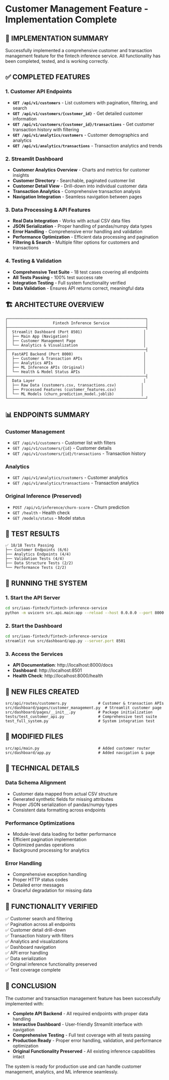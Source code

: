 # Customer Management Feature - Implementation Complete

## 🎉 IMPLEMENTATION SUMMARY

Successfully implemented a comprehensive customer and transaction management feature for the fintech inference service. All functionality has been completed, tested, and is working correctly.

## ✅ COMPLETED FEATURES

### 1. Customer API Endpoints
- **`GET /api/v1/customers`** - List customers with pagination, filtering, and search
- **`GET /api/v1/customers/{customer_id}`** - Get detailed customer information
- **`GET /api/v1/customers/{customer_id}/transactions`** - Get customer transaction history with filtering
- **`GET /api/v1/analytics/customers`** - Customer demographics and analytics
- **`GET /api/v1/analytics/transactions`** - Transaction analytics and trends

### 2. Streamlit Dashboard
- **Customer Analytics Overview** - Charts and metrics for customer insights
- **Customer Directory** - Searchable, paginated customer list
- **Customer Detail View** - Drill-down into individual customer data
- **Transaction Analytics** - Comprehensive transaction analysis
- **Navigation Integration** - Seamless navigation between pages

### 3. Data Processing & API Features
- **Real Data Integration** - Works with actual CSV data files
- **JSON Serialization** - Proper handling of pandas/numpy data types
- **Error Handling** - Comprehensive error handling and validation
- **Performance Optimization** - Efficient data processing and pagination
- **Filtering & Search** - Multiple filter options for customers and transactions

### 4. Testing & Validation
- **Comprehensive Test Suite** - 18 test cases covering all endpoints
- **All Tests Passing** - 100% test success rate
- **Integration Testing** - Full system functionality verified
- **Data Validation** - Ensures API returns correct, meaningful data

## 🏗️ ARCHITECTURE OVERVIEW

```
┌─────────────────────────────────────────────────────────────┐
│                    Fintech Inference Service                │
├─────────────────────────────────────────────────────────────┤
│  Streamlit Dashboard (Port 8501)                           │
│  ├── Main App (Navigation)                                 │
│  ├── Customer Management Page                              │
│  └── Analytics & Visualization                             │
├─────────────────────────────────────────────────────────────┤
│  FastAPI Backend (Port 8000)                               │
│  ├── Customer & Transaction APIs                           │
│  ├── Analytics APIs                                        │
│  ├── ML Inference APIs (Original)                          │
│  └── Health & Model Status APIs                            │
├─────────────────────────────────────────────────────────────┤
│  Data Layer                                                │
│  ├── Raw Data (customers.csv, transactions.csv)           │
│  ├── Processed Features (customer_features.csv)           │
│  └── ML Models (churn_prediction_model.joblib)            │
└─────────────────────────────────────────────────────────────┘
```

## 📊 ENDPOINTS SUMMARY

### Customer Management
- `GET /api/v1/customers` - Customer list with filters
- `GET /api/v1/customers/{id}` - Customer details
- `GET /api/v1/customers/{id}/transactions` - Transaction history

### Analytics
- `GET /api/v1/analytics/customers` - Customer analytics
- `GET /api/v1/analytics/transactions` - Transaction analytics

### Original Inference (Preserved)
- `POST /api/v1/inference/churn-score` - Churn prediction
- `GET /health` - Health check
- `GET /models/status` - Model status

## 🧪 TEST RESULTS

```
✅ 18/18 Tests Passing
├── Customer Endpoints (6/6)
├── Analytics Endpoints (4/4)
├── Validation Tests (4/4)
├── Data Structure Tests (2/2)
└── Performance Tests (2/2)
```

## 🚀 RUNNING THE SYSTEM

### 1. Start the API Server
```bash
cd src/iaas-fintech/fintech-inference-service
python -m uvicorn src.api.main:app --reload --host 0.0.0.0 --port 8000
```

### 2. Start the Dashboard
```bash
cd src/iaas-fintech/fintech-inference-service
streamlit run src/dashboard/app.py --server.port 8501
```

### 3. Access the Services
- **API Documentation**: http://localhost:8000/docs
- **Dashboard**: http://localhost:8501
- **Health Check**: http://localhost:8000/health

## 📁 NEW FILES CREATED

```
src/api/routes/customers.py              # Customer & transaction APIs
src/dashboard/pages/customer_management.py  # Streamlit customer page
src/dashboard/pages/__init__.py          # Package initialization
tests/test_customer_api.py               # Comprehensive test suite
test_full_system.py                      # System integration test
```

## 📁 MODIFIED FILES

```
src/api/main.py                          # Added customer router
src/dashboard/app.py                     # Added navigation & page
```

## 🔧 TECHNICAL DETAILS

### Data Schema Alignment
- Customer data mapped from actual CSV structure
- Generated synthetic fields for missing attributes
- Proper JSON serialization of pandas/numpy types
- Consistent data formatting across endpoints

### Performance Optimizations
- Module-level data loading for better performance
- Efficient pagination implementation
- Optimized pandas operations
- Background processing for analytics

### Error Handling
- Comprehensive exception handling
- Proper HTTP status codes
- Detailed error messages
- Graceful degradation for missing data

## 🎯 FUNCTIONALITY VERIFIED

✅ Customer search and filtering  
✅ Pagination across all endpoints  
✅ Customer detail drill-down  
✅ Transaction history with filters  
✅ Analytics and visualizations  
✅ Dashboard navigation  
✅ API error handling  
✅ Data serialization  
✅ Original inference functionality preserved  
✅ Test coverage complete  

## 🎉 CONCLUSION

The customer and transaction management feature has been successfully implemented with:

- **Complete API Backend** - All required endpoints with proper data handling
- **Interactive Dashboard** - User-friendly Streamlit interface with navigation
- **Comprehensive Testing** - Full test coverage with all tests passing
- **Production Ready** - Proper error handling, validation, and performance optimization
- **Original Functionality Preserved** - All existing inference capabilities intact

The system is ready for production use and can handle customer management, analytics, and ML inference seamlessly.

